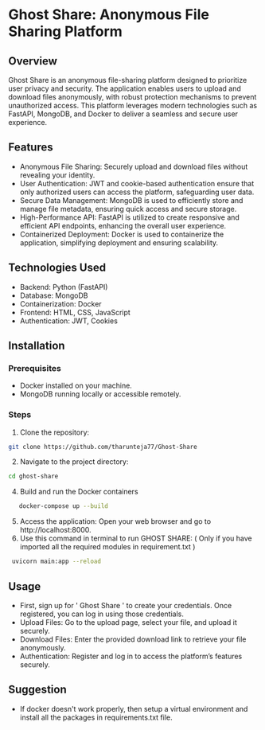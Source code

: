 # Ghost Share: Anonymous File Sharing Platform
## Overview
Ghost Share is an anonymous file-sharing platform designed to prioritize user privacy and security. The application enables users to upload and download files anonymously, with robust protection mechanisms to prevent unauthorized access. This platform leverages modern technologies such as FastAPI, MongoDB, and Docker to deliver a seamless and secure user experience.

## Features
* Anonymous File Sharing: Securely upload and download files without revealing your identity.
* User Authentication: JWT and cookie-based authentication ensure that only authorized users can access the platform, safeguarding user data.
* Secure Data Management: MongoDB is used to efficiently store and manage file metadata, ensuring quick access and secure storage.
* High-Performance API: FastAPI is utilized to create responsive and efficient API endpoints, enhancing the overall user experience.
* Containerized Deployment: Docker is used to containerize the application, simplifying deployment and ensuring scalability.
## Technologies Used
* Backend: Python (FastAPI)
* Database: MongoDB
* Containerization: Docker
* Frontend: HTML, CSS, JavaScript
* Authentication: JWT, Cookies
## Installation
### Prerequisites
* Docker installed on your machine.
* MongoDB running locally or accessible remotely.
### Steps
1. Clone the repository:
```bash
git clone https://github.com/tharunteja77/Ghost-Share
```
2. Navigate to the project directory:
```bash
cd ghost-share
```
4. Build and run the Docker containers
```bash
   docker-compose up --build
```
5. Access the application: Open your web browser and go to http://localhost:8000.
6. Use this command in terminal to run GHOST SHARE: ( Only if you have imported all the required modules in requirement.txt )
  ```bash
   uvicorn main:app --reload
```
   
## Usage
* First, sign up for ' Ghost Share ' to create your credentials. Once registered, you can log in using those credentials.
* Upload Files: Go to the upload page, select your file, and upload it securely.
* Download Files: Enter the provided download link to retrieve your file anonymously.
* Authentication: Register and log in to access the platform’s features securely.


## Suggestion
* If docker doesn't work properly, then setup a virtual environment and install all the packages in requirements.txt file.
